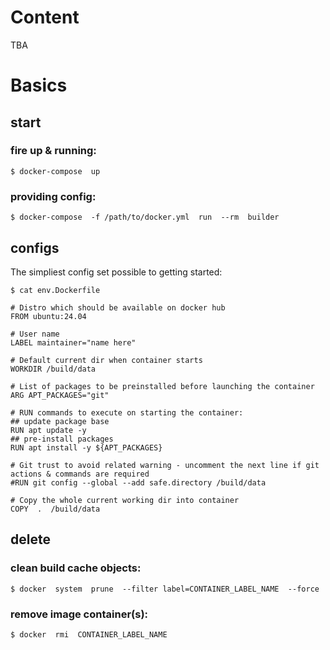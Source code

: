

# Content

TBA




# Basics


## start

### fire up & running:
```
$ docker-compose  up
```

### providing config:
```
$ docker-compose  -f /path/to/docker.yml  run  --rm  builder
```


## configs

The simpliest config set possible to getting started:
```
$ cat env.Dockerfile

# Distro which should be available on docker hub
FROM ubuntu:24.04

# User name
LABEL maintainer="name here"

# Default current dir when container starts
WORKDIR /build/data

# List of packages to be preinstalled before launching the container
ARG APT_PACKAGES="git"

# RUN commands to execute on starting the container:
## update package base
RUN apt update -y
## pre-install packages
RUN apt install -y ${APT_PACKAGES}

# Git trust to avoid related warning - uncomment the next line if git actions & commands are required
#RUN git config --global --add safe.directory /build/data

# Copy the whole current working dir into container
COPY  .  /build/data
```


## delete

### clean build cache objects:
```
$ docker  system  prune  --filter label=CONTAINER_LABEL_NAME  --force
```

### remove image container(s):
```
$ docker  rmi  CONTAINER_LABEL_NAME
```



